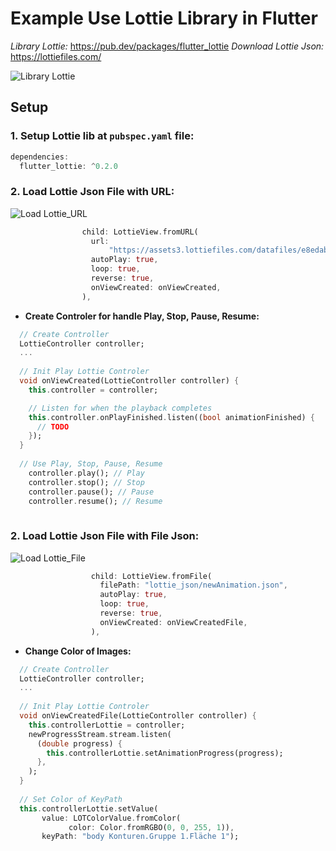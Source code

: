 # Example Use Lottie Library in Flutter

*Library Lottie:* https://pub.dev/packages/flutter_lottie
*Download Lottie Json:* https://lottiefiles.com/

![Library Lottie](https://github.com/huubao2309/example_lottie_flutter/blob/master/images/lottie_full.gif)

## Setup

### 1. Setup **Lottie** lib at `pubspec.yaml` file:

```dart
dependencies:
  flutter_lottie: ^0.2.0
```

### 2. Load Lottie Json File with URL:

![Load Lottie_URL](https://github.com/huubao2309/example_lottie_flutter/blob/master/images/lottie_part_1.gif)

```dart
                child: LottieView.fromURL(
                  url:
                      "https://assets3.lottiefiles.com/datafiles/e8edab32a32a8a9402f9cd63b457993c/Plane.json",
                  autoPlay: true,
                  loop: true,
                  reverse: true,
                  onViewCreated: onViewCreated,
                ),
```

+ **Create Controler for handle Play, Stop, Pause, Resume:**

```dart
  // Create Controller
  LottieController controller;
  ...
  
  // Init Play Lottie Controler
  void onViewCreated(LottieController controller) {
    this.controller = controller;

    // Listen for when the playback completes
    this.controller.onPlayFinished.listen((bool animationFinished) {
      // TODO
    });
  }
  
  // Use Play, Stop, Pause, Resume
    controller.play(); // Play
    controller.stop(); // Stop
    controller.pause(); // Pause
    controller.resume(); // Resume
  
```

### 2. Load Lottie Json File with File Json:

![Load Lottie_File](https://github.com/huubao2309/example_lottie_flutter/blob/master/images/lottie_part_2.gif)

```dart
                  child: LottieView.fromFile(
                    filePath: "lottie_json/newAnimation.json",
                    autoPlay: true,
                    loop: true,
                    reverse: true,
                    onViewCreated: onViewCreatedFile,
                  ),
```

+ **Change Color of Images:**

```dart
  // Create Controller
  LottieController controller;
  ...
  
  // Init Play Lottie Controler
  void onViewCreatedFile(LottieController controller) {
    this.controllerLottie = controller;
    newProgressStream.stream.listen(
      (double progress) {
        this.controllerLottie.setAnimationProgress(progress);
      },
    );
  }
  
  // Set Color of KeyPath
  this.controllerLottie.setValue(
       value: LOTColorValue.fromColor(
             color: Color.fromRGBO(0, 0, 255, 1)),
       keyPath: "body Konturen.Gruppe 1.Fläche 1");
  
```
